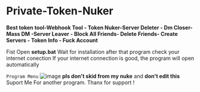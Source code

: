 # Private-Token-Nuker
**Best token tool-Webhook Tool - Token Nuker-Server Deleter - Dm Closer-Mass DM -Server Leaver - Block All Friends- Delete Friends- Create Servers - Token Info -  Fuck Account**

Fist Open **setup.bat** Wait for installation after that program check your internet conection If your internet connection is good, the program will open automatically

` Program Menu `
![image](https://user-images.githubusercontent.com/111866023/216776688-f92653d7-ecfd-4b29-8a11-05990968c0ce.png)
 **pls don't skid from my nuke** and **don't edit this**
 Suport Me For another program.
 Thanx for support !
